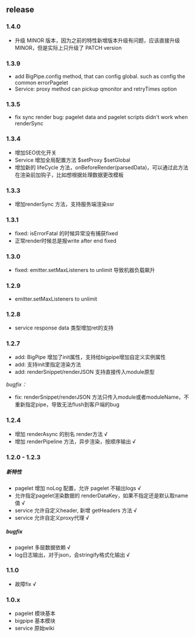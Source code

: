 ## release

### 1.4.0
- 升级 MINOR 版本，因为之前的特性新增版本升级有问题，应该直接升级 MINOR，但是实际上只升级了 PATCH version

### 1.3.9
- add BigPipe.config method, that can config global. such as config the common
errorPagelet
- Service: proxy method can pickup qmonitor and retryTimes option

### 1.3.5
- fix sync render bug: pagelet data and pagelet scripts didn't work when renderSync

### 1.3.4
- 增加SEO优化开关
- Service 增加全局配置方法 $setProxy $setGlobal
- 增加新的 lifeCycle 方法，onBeforeRender(parsedData)，可以通过此方法在渲染前加钩子，比如想根据处理数据更改模板

### 1.3.3
- 增加renderSync 方法，支持服务端渲染ssr

### 1.3.1
- fixed: isErrorFatal 的时候异常没有捕获fixed
- 正常render时候总是报write after end fixed

### 1.3.0
- fixed: emitter.setMaxListeners to unlimit 导致机器负载飙升

### 1.2.9
- emitter.setMaxListeners to unlimit

### 1.2.8
- service response data 类型增加ret的支持

### 1.2.7
- add: BigPipe 增加了init属性，支持给bigpipe增加自定义实例属性
- add: 支持init里指定渲染方法
- add: renderSnippet/renderJSON 支持直接传入module原型

*bugfix：*
- fix: renderSnippet/renderJSON 方法只传入module或者moduleName，不重新指定pipe，导致无法flush到客户端的bug


### 1.2.4
- 增加 renderAsync 的别名 render方法 √
- 增加 renderPipeline 方法，异步渲染，按顺序输出 √


### 1.2.0 - 1.2.3

##### 新特性
- pagelet 增加 noLog 配置，允许 pagelet 不输出logs √
- 允许指定pagelet渲染数据的 renderDataKey，如果不指定还是默认取name值 √
- service 允许自定义header, 新增 getHeaders 方法 √
- service 允许自定义proxy代理 √


##### bugfix
- pagelet 多层数据依赖 √
- log日志输出，对于json，会stringify格式化输出 √

### 1.1.0
- 故障fix √

### 1.0.x

- pagelet 模块基本
- bigpipe 基本模块
- service 原始wiki
